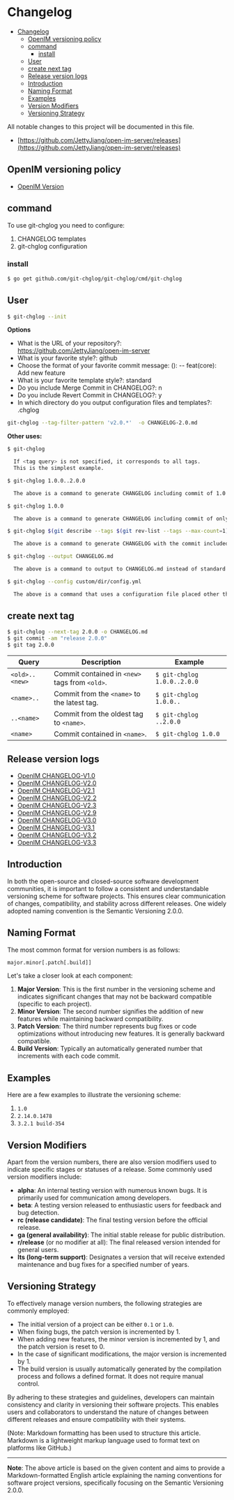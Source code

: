 # Changelog

- [Changelog](#changelog)
  - [OpenIM versioning policy](#openim-versioning-policy)
  - [command](#command)
    - [install](#install)
  - [User](#user)
  - [create next tag](#create-next-tag)
  - [Release version logs](#release-version-logs)
  - [Introduction](#introduction)
  - [Naming Format](#naming-format)
  - [Examples](#examples)
  - [Version Modifiers](#version-modifiers)
  - [Versioning Strategy](#versioning-strategy)


All notable changes to this project will be documented in this file.

+ [https://github.com/JettyJiang/open-im-server/releases](https://github.com/JettyJiang/open-im-server/releases)

## OpenIM versioning policy

+ [OpenIM Version](../docs/conversions/version.md)

## command

To use git-chglog you need to configure:

1. CHANGELOG templates
2. git-chglog configuration

### install 

```bash
$ go get github.com/git-chglog/git-chglog/cmd/git-chglog
```


## User

```bash
$ git-chglog --init
```

**Options**

- What is the URL of your repository?: https://github.com/JettyJiang/open-im-server
- What is your favorite style?: github
- Choose the format of your favorite commit message: <type>(<scope>): <subject> -- feat(core): Add new feature
- What is your favorite template style?: standard
- Do you include Merge Commit in CHANGELOG?: n
- Do you include Revert Commit in CHANGELOG?: y
- In which directory do you output configuration files and templates?: .chglog

```bash
git-chglog --tag-filter-pattern 'v2.0.*'  -o CHANGELOG-2.0.md
```

**Other uses:**

```bash
$ git-chglog

  If <tag query> is not specified, it corresponds to all tags.
  This is the simplest example.

$ git-chglog 1.0.0..2.0.0

  The above is a command to generate CHANGELOG including commit of 1.0.0 to 2.0.0.

$ git-chglog 1.0.0

  The above is a command to generate CHANGELOG including commit of only 1.0.0.

$ git-chglog $(git describe --tags $(git rev-list --tags --max-count=1))

  The above is a command to generate CHANGELOG with the commit included in the latest tag.

$ git-chglog --output CHANGELOG.md

  The above is a command to output to CHANGELOG.md instead of standard output.

$ git-chglog --config custom/dir/config.yml

  The above is a command that uses a configuration file placed other than ".chglog/config.yml".
```


## create next tag

```bash
$ git-chglog --next-tag 2.0.0 -o CHANGELOG.md
$ git commit -am "release 2.0.0"
$ git tag 2.0.0
```

| Query          | Description                                    | Example                     |
| -------------- | ---------------------------------------------- | --------------------------- |
| `<old>..<new>` | Commit contained in `<new>` tags from `<old>`. | `$ git-chglog 1.0.0..2.0.0` |
| `<name>..`     | Commit from the `<name>` to the latest tag.    | `$ git-chglog 1.0.0..`      |
| `..<name>`     | Commit from the oldest tag to `<name>`.        | `$ git-chglog ..2.0.0`      |
| `<name>`       | Commit contained in `<name>`.                  | `$ git-chglog 1.0.0`        |


## Release version logs

+ [OpenIM CHANGELOG-V1.0](CHANGELOG-1.0.md)
+ [OpenIM CHANGELOG-V2.0](CHANGELOG-2.0.md)
+ [OpenIM CHANGELOG-V2.1](CHANGELOG-2.1.md)
+ [OpenIM CHANGELOG-V2.2](CHANGELOG-2.2.md)
+ [OpenIM CHANGELOG-V2.3](CHANGELOG-2.3.md)
+ [OpenIM CHANGELOG-V2.9](CHANGELOG-2.9.md)
+ [OpenIM CHANGELOG-V3.0](CHANGELOG-3.0.md)
+ [OpenIM CHANGELOG-V3.1](CHANGELOG-3.1.md)
+ [OpenIM CHANGELOG-V3.2](CHANGELOG-3.2.md)
+ [OpenIM CHANGELOG-V3.3](CHANGELOG-3.3.md)


## Introduction

In both the open-source and closed-source software development communities, it is important to follow a consistent and understandable versioning scheme for software projects. This ensures clear communication of changes, compatibility, and stability across different releases. One widely adopted naming convention is the Semantic Versioning 2.0.0.

## Naming Format

The most common format for version numbers is as follows:

```bash
major.minor[.patch[.build]]
```

Let's take a closer look at each component:

1. **Major Version**: This is the first number in the versioning scheme and indicates significant changes that may not be backward compatible (specific to each project).
2. **Minor Version**: The second number signifies the addition of new features while maintaining backward compatibility.
3. **Patch Version**: The third number represents bug fixes or code optimizations without introducing new features. It is generally backward compatible.
4. **Build Version**: Typically an automatically generated number that increments with each code commit.

## Examples

Here are a few examples to illustrate the versioning scheme:

1. `1.0`
2. `2.14.0.1478`
3. `3.2.1 build-354`

## Version Modifiers

Apart from the version numbers, there are also version modifiers used to indicate specific stages or statuses of a release. Some commonly used version modifiers include:

- **alpha**: An internal testing version with numerous known bugs. It is primarily used for communication among developers.
- **beta**: A testing version released to enthusiastic users for feedback and bug detection.
- **rc (release candidate)**: The final testing version before the official release.
- **ga (general availability)**: The initial stable release for public distribution.
- **r/release** (or no modifier at all): The final released version intended for general users.
- **lts (long-term support)**: Designates a version that will receive extended maintenance and bug fixes for a specified number of years.

## Versioning Strategy

To effectively manage version numbers, the following strategies are commonly employed:

- The initial version of a project can be either `0.1` or `1.0`.
- When fixing bugs, the patch version is incremented by 1.
- When adding new features, the minor version is incremented by 1, and the patch version is reset to 0.
- In the case of significant modifications, the major version is incremented by 1.
- The build version is usually automatically generated by the compilation process and follows a defined format. It does not require manual control.

By adhering to these strategies and guidelines, developers can maintain consistency and clarity in versioning their software projects. This enables users and collaborators to understand the nature of changes between different releases and ensure compatibility with their systems.

(Note: Markdown formatting has been used to structure this article. Markdown is a lightweight markup language used to format text on platforms like GitHub.)

------

**Note**: The above article is based on the given content and aims to provide a Markdown-formatted English article explaining the naming conventions for software project versions, specifically focusing on the Semantic Versioning 2.0.0.